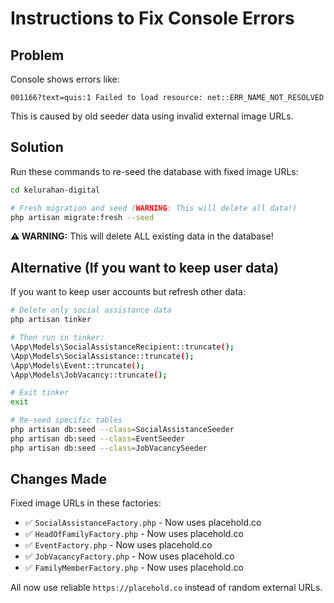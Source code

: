 # Instructions to Fix Console Errors

## Problem
Console shows errors like:
```
001166?text=quis:1 Failed to load resource: net::ERR_NAME_NOT_RESOLVED
```

This is caused by old seeder data using invalid external image URLs.

## Solution

Run these commands to re-seed the database with fixed image URLs:

```bash
cd kelurahan-digital

# Fresh migration and seed (WARNING: This will delete all data!)
php artisan migrate:fresh --seed
```

**⚠️ WARNING:** This will delete ALL existing data in the database!

## Alternative (If you want to keep user data)

If you want to keep user accounts but refresh other data:

```bash
# Delete only social assistance data
php artisan tinker

# Then run in tinker:
\App\Models\SocialAssistanceRecipient::truncate();
\App\Models\SocialAssistance::truncate();
\App\Models\Event::truncate();
\App\Models\JobVacancy::truncate();

# Exit tinker
exit

# Re-seed specific tables
php artisan db:seed --class=SocialAssistanceSeeder
php artisan db:seed --class=EventSeeder
php artisan db:seed --class=JobVacancySeeder
```

## Changes Made

Fixed image URLs in these factories:
- ✅ `SocialAssistanceFactory.php` - Now uses placehold.co
- ✅ `HeadOfFamilyFactory.php` - Now uses placehold.co
- ✅ `EventFactory.php` - Now uses placehold.co
- ✅ `JobVacancyFactory.php` - Now uses placehold.co
- ✅ `FamilyMemberFactory.php` - Now uses placehold.co

All now use reliable `https://placehold.co` instead of random external URLs.

